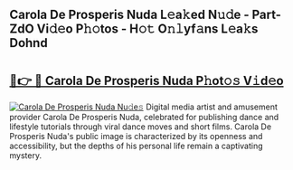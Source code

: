 ## Carola De Prosperis Nuda L𝚎a𝚔ed N𝚞𝚍e - Part-ZdO Vi𝚍𝚎o P𝚑𝚘tos - H𝚘𝚝 O𝚗𝚕yf𝚊ns L𝚎a𝚔s Dohnd

# <h2><a href="http://kfcqfwx.oniu.top/?m=Carola+De+Prosperis+Nuda">🔗👉 🔴 Carola De Prosperis Nuda P𝚑ot𝚘𝚜 V𝚒d𝚎o</a></h2>

[![Carola De Prosperis Nuda Nu𝚍e𝚜](https://i.imgur.com/0qMVB7G.gif)](http://kfcqfwx.oniu.top/?m=Carola+De+Prosperis+Nuda)
Digital media artist and amusement provider Carola De Prosperis Nuda, celebrated for publishing dance and lifestyle tutorials through viral dance moves and short films. Carola De Prosperis Nuda's public image is characterized by its openness and accessibility, but the depths of his personal life remain a captivating mystery.  
